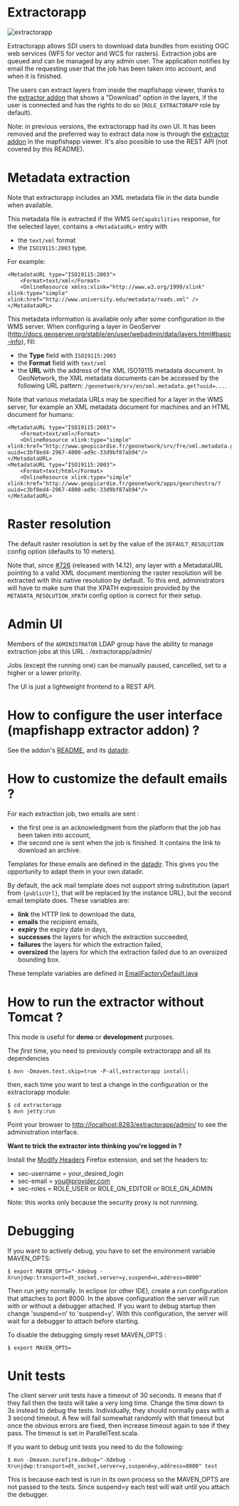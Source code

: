 Extractorapp
============

![extractorapp](https://github.com/georchestra/georchestra/workflows/extractorapp/badge.svg)

Extractorapp allows SDI users to download data bundles from existing OGC web services (WFS for vector and WCS for rasters).
Extraction jobs are queued and can be managed by any admin user.
The application notifies by email the requesting user that the job has been taken into account, and when it is finished.

The users can extract layers from inside the mapfishapp viewer, thanks to the [extractor addon](../mapfishapp/src/main/webapp/app/addons/extractor/README.md) that shows a "Download" option in the layers, if the user is connected and has the rights to do so (`ROLE_EXTRACTORAPP` role by default).

Note: in previous versions, the extractorapp had its own UI. It has been removed and the preferred way to extract data now is through the [extractor addon](mapfishapp/src/main/webapp/app/addons/extractor/README.md) in the mapfishapp viewer. It's also possible to use the REST API (not covered by this README).

Metadata extraction
===================

Note that extractorapp includes an XML metadata file in the data bundle when available.

This metadata file is extracted if the WMS `GetCapabilities` response, for the selected layer, contains a `<MetadataURL>` entry with
- the `text/xml` format
- the `ISO19115:2003` type.

For example:

```
<MetadataURL type="ISO19115:2003">
    <Format>text/xml</Format>
    <OnlineResource xmlns:xlink="http://www.w3.org/1999/xlink" xlink:type="simple" xlink:href="http://www.university.edu/metadata/roads.xml" />
</MetadataURL>
```

This metadata information is available only after some configuration in the WMS server. When configuring a layer in GeoServer (http://docs.geoserver.org/stable/en/user/webadmin/data/layers.html#basic-info), fill:
- the **Type** field with `ISO19115:2003`
- the **Format** field with `text/xml`
- the **URL** with the address of the XML ISO19115 metadata document. In GeoNetwork, the XML metadata documents can be accessed by the following URL pattern: `/geonetwork/srv/en/xml.metadata.get?uuid=...`.

Note that various metadata URLs may be specified for a layer in the WMS server, for example an XML metadata document for machines and an HTML document for humans:

```
<MetadataURL type="ISO19115:2003">
    <Format>text/xml</Format>
    <OnlineResource xlink:type="simple" xlink:href="http://www.geopicardie.fr/geonetwork/srv/fre/xml.metadata.get?uuid=c3bf8ed4-2967-4800-ad9c-33d9bf87ab94"/>
</MetadataURL>
<MetadataURL type="ISO19115:2003">
    <Format>text/html</Format>
    <OnlineResource xlink:type="simple" xlink:href="http://www.geopicardie.fr/geonetwork/apps/georchestra/?uuid=c3bf8ed4-2967-4800-ad9c-33d9bf87ab94"/>
</MetadataURL>
```

Raster resolution
=================

The default raster resolution is set by the value of the ```DEFAULT_RESOLUTION``` config option (defaults to 10 meters).

Note that, since [#726](https://github.com/georchestra/georchestra/issues/726) (released with 14.12), any layer with a MetadataURL pointing to a valid XML document mentioning the raster resolution will be extracted with this native resolution by default.
To this end, administrators will have to make sure that the XPATH expression provided by the ```METADATA_RESOLUTION_XPATH``` config option is correct for their setup.


Admin UI
========

Members of the ```ADMINISTRATOR``` LDAP group have the ability to manage extraction jobs at this URL : /extractorapp/admin/

Jobs (except the running one) can be manually paused, cancelled, set to a higher or a lower priority.

The UI is just a lightweight frontend to a REST API.


How to configure the user interface (mapfishapp extractor addon) ?
==================================================================

See the addon's [README](../mapfishapp/src/main/webapp/app/addons/extractor/README.md), and its [datadir](https://github.com/georchestra/datadir/tree/18.06/mapfishapp/addons/extractor).


How to customize the default emails ?
=====================================

For each extraction job, two emails are sent :
 * the first one is an acknowledgment from the platform that the job has been taken into account,
 * the second one is sent when the job is finished. It contains the link to download an archive.

Templates for these emails are defined in the [datadir](https://github.com/georchestra/datadir/tree/18.06/extractorapp/templates).
This gives you the opportunity to adapt them in your own datadir.

By default, the ack mail template does not support string substitution (apart from `{publicUrl}`, that will be replaced by the instance URL), but the second email template does.
These variables are:
 * **link** the HTTP link to download the data,
 * **emails** the recipient emails,
 * **expiry** the expiry date in days,
 * **successes** the layers for which the extraction succeeded,
 * **failures** the layers for which the extraction failed,
 * **oversized** the layers for which the extraction failed due to an oversized bounding box.

These template variables are defined in [EmailFactoryDefault.java](src/main/java/extractorapp/ws/EmailFactoryDefault.java)

How to run the extractor without Tomcat ?
=========================================

This mode is useful for **demo** or **development** purposes.

The *first* time, you need to previously compile extractorapp and all its dependencies

    $ mvn -Dmaven.test.skip=true -P-all,extractorapp install;

then, each time you want to test a change in the configuration or the extractorapp module:

    $ cd extractorapp
    $ mvn jetty:run

Point your browser to [http://localhost:8283/extractorapp/admin/](http://localhost:8283/extractorapp/admin/) to see the administration interface.


**Want to trick the extractor into thinking you're logged in ?**

Install the [Modify Headers](https://addons.mozilla.org/en-US/firefox/addon/modify-headers/) Firefox extension, and set the headers to:
 * sec-username = your_desired_login
 * sec-email = you@provider.com
 * sec-roles = ROLE_USER or ROLE_GN_EDITOR or ROLE_GN_ADMIN

Note: this works only because the security proxy is not runnning.



Debugging
=========

If you want to actively debug, you have to set the environment variable MAVEN_OPTS:

    $ export MAVEN_OPTS="-Xdebug -Xrunjdwp:transport=dt_socket,server=y,suspend=n,address=8000"

Then run jetty normally. In eclipse (or other IDE), create a run configuration that attaches to port 8000.
In the above configuration the server will run with or without a debugger attached.
If you want to debug startup then change 'suspend=n' to 'suspend=y'.
With this configuration, the server will wait for a debugger to attach before starting.

To disable the debugging simply reset MAVEN_OPTS :

    $ export MAVEN_OPTS=


Unit tests
==========

The client server unit tests have a timeout of 30 seconds.  It means that if they fail then the tests will take a very long time.
Change the time down to 3s instead to debug the tests. Individually, they should normally pass with a 3 second timeout.
A few will fail somewhat randomly with that timeout but once the obvious errors are fixed, then increase timeout again to see if they pass.
The timeout is set in ParallelTest.scala.

If you want to debug unit tests you need to do the following:

    $ mvn -Dmaven.surefire.debug="-Xdebug -Xrunjdwp:transport=dt_socket,server=y,suspend=y,address=8000" test

This is because each test is run in its own process so the MAVEN_OPTS are not passed to the tests. Since suspend=y each test will wait until you attach the debugger.

